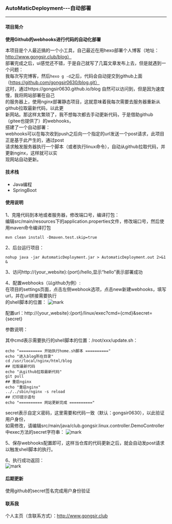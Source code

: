 ### AutoMaticDeployment---自动部署

<hr/>

#### 项目简介
**使用Github的webhooks进行代码的自动化部署**

本项目是个人最近搞的一个小工具，自己最近在用hexo部署个人博客（地址：http://www.gongsir.club/blog）  
部署完成之后，ui感觉还不错，于是自己就写了几篇文章发布上去，但是就遇到一个问题：  
我每次写完博客，然后`hexo g -d`之后，代码会自动提交到github上面（https://github.com/gongsir0630/blog.git）  
这时，通过https://gongsir0630.github.io/blog 自然可以访问到，但是因为速度慢，我将网站部署在自己  
的服务器上，使用nginx部署静态项目，这就意味着我每次需要去服务器重新从github拉取最新代码，以此更  
新网站。那这样太繁琐了，我不想每次都去手动更新代码，于是借助github（gitee也提供了）的webhooks，   
搭建了一个自动部署：  
webhooks可以在每次收到push之后向一个指定的url发送一个post请求，此项目正是基于此产生的，通过post  
请求触发服务器执行一个脚本（或者执行linux命令），自动从github拉取代码，并更新nginx，这样就可以实  
现网站自动更新。

#### 技术栈
- Java编程
- SpringBoot

#### 使用说明
1、克隆代码到本地或者服务器，修改端口号，编译打包：  
编辑src/main/resources下的application.properties文件，修改端口号，然后使用maven命令编译打包
```shell
mvn clean install -Dmaven.test.skip=true
```

2、后台运行项目：  
```shell
nohup java -jar AutomaticDeployment.jar > AutomaticDeployment.out 2>&1 &
```

3、访问http://{your_website}:{port}/hello,显示“hello”表示部署成功

4、配置webhooks（以github为例）:  
在项目的settings页面，点击左侧webhook选项，点击new新建webhooks，填写url，并在url拼接需要执行  
的shell脚本的位置：
![mark](http://q7y42mue4.bkt.clouddn.com/blog/20200402/it9QRShppxXu.png?imageslim)

配置url：http://{your_website}:{port}/linux/exec?cmd={cmd}&secret={secret}  

参数说明：

其中cmd表示需要执行的shell脚本的位置：/root/xxx/update.sh：
```shell
echo "========== 开始执行home.sh脚本 =========="
echo "进入blog所在目录"
cd /usr/local/nginx/html/blog
## 拉取最新代码
echo "从github拉取最新代码"
git pull
## 重启nginx
echo "重启nginx"
../../sbin/nginx -s reload
## 打印提示语句
echo "========== 网站更新完成 =========="
```

secret表示自定义密码，这里需要和代码一致（默认：gongsir0630），以此验证用户身份，  
如需修改，请编辑src/main/java/club.gongsir.linux.controller.DemoController中exec方法的secret字符串：
![mark](http://q7y42mue4.bkt.clouddn.com/blog/20200402/3cHCd4NlLvvN.png?imageslim)

5、保存webhooks配置即可，这样当仓库的代码更新之后，就会自动发post请求以触发shell脚本的执行。

6、执行成功返回：  
![mark](http://q7y42mue4.bkt.clouddn.com/blog/20200402/5q8TSaYGcooC.png?imageslim)

#### 后期更新
使用github的secret签名完成用户身份验证

#### 联系我
个人主页（含联系方式）：http://www.gongsir.club